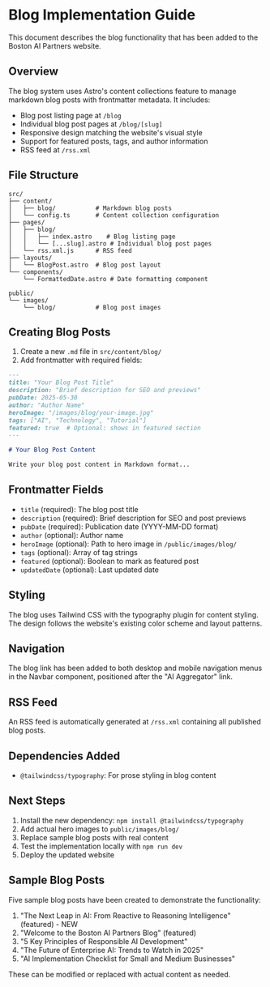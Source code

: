 # Blog Implementation Guide

This document describes the blog functionality that has been added to the Boston AI Partners website.

## Overview

The blog system uses Astro's content collections feature to manage markdown blog posts with frontmatter metadata. It includes:

- Blog post listing page at `/blog`
- Individual blog post pages at `/blog/[slug]`
- Responsive design matching the website's visual style
- Support for featured posts, tags, and author information
- RSS feed at `/rss.xml`

## File Structure

```
src/
├── content/
│   ├── blog/           # Markdown blog posts
│   └── config.ts       # Content collection configuration
├── pages/
│   ├── blog/
│   │   ├── index.astro    # Blog listing page
│   │   └── [...slug].astro # Individual blog post pages
│   └── rss.xml.js      # RSS feed
├── layouts/
│   └── BlogPost.astro  # Blog post layout
└── components/
    └── FormattedDate.astro # Date formatting component

public/
└── images/
    └── blog/           # Blog post images
```

## Creating Blog Posts

1. Create a new `.md` file in `src/content/blog/`
2. Add frontmatter with required fields:

```markdown
---
title: "Your Blog Post Title"
description: "Brief description for SEO and previews"
pubDate: 2025-05-30
author: "Author Name"
heroImage: "/images/blog/your-image.jpg"
tags: ["AI", "Technology", "Tutorial"]
featured: true  # Optional: shows in featured section
---

# Your Blog Post Content

Write your blog post content in Markdown format...
```

## Frontmatter Fields

- `title` (required): The blog post title
- `description` (required): Brief description for SEO and post previews
- `pubDate` (required): Publication date (YYYY-MM-DD format)
- `author` (optional): Author name
- `heroImage` (optional): Path to hero image in `/public/images/blog/`
- `tags` (optional): Array of tag strings
- `featured` (optional): Boolean to mark as featured post
- `updatedDate` (optional): Last updated date

## Styling

The blog uses Tailwind CSS with the typography plugin for content styling. The design follows the website's existing color scheme and layout patterns.

## Navigation

The blog link has been added to both desktop and mobile navigation menus in the Navbar component, positioned after the "AI Aggregator" link.

## RSS Feed

An RSS feed is automatically generated at `/rss.xml` containing all published blog posts.

## Dependencies Added

- `@tailwindcss/typography`: For prose styling in blog content

## Next Steps

1. Install the new dependency: `npm install @tailwindcss/typography`
2. Add actual hero images to `public/images/blog/`
3. Replace sample blog posts with real content
4. Test the implementation locally with `npm run dev`
5. Deploy the updated website

## Sample Blog Posts

Five sample blog posts have been created to demonstrate the functionality:

1. "The Next Leap in AI: From Reactive to Reasoning Intelligence" (featured) - NEW
2. "Welcome to the Boston AI Partners Blog" (featured)
3. "5 Key Principles of Responsible AI Development"
4. "The Future of Enterprise AI: Trends to Watch in 2025" 
5. "AI Implementation Checklist for Small and Medium Businesses"

These can be modified or replaced with actual content as needed.
